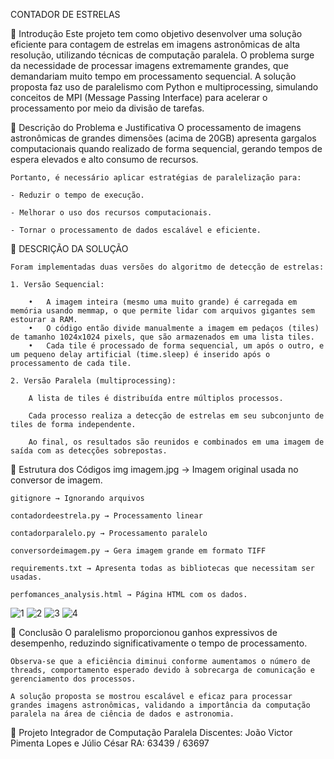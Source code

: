CONTADOR DE ESTRELAS

📜 Introdução
    Este projeto tem como objetivo desenvolver uma solução eficiente para contagem de estrelas em imagens astronômicas de alta resolução, utilizando técnicas de computação paralela. O problema surge da necessidade de processar imagens extremamente grandes, que demandariam muito tempo em processamento sequencial. A solução proposta faz uso de paralelismo com Python e multiprocessing, simulando conceitos de MPI (Message Passing Interface) para acelerar o processamento por meio da divisão de tarefas.



🛑 Descrição do Problema e Justificativa
    O processamento de imagens astronômicas de grandes dimensões (acima de 20GB) apresenta gargalos computacionais quando realizado de forma sequencial, gerando tempos de espera elevados e alto consumo de recursos.

    Portanto, é necessário aplicar estratégias de paralelização para:

    - Reduzir o tempo de execução.

    - Melhorar o uso dos recursos computacionais.

    - Tornar o processamento de dados escalável e eficiente.


🔧 DESCRIÇÃO DA SOLUÇÃO

    Foram implementadas duas versões do algoritmo de detecção de estrelas:

    1. Versão Sequencial:

       	•	A imagem inteira (mesmo uma muito grande) é carregada em memória usando memmap, o que permite lidar com arquivos gigantes sem estourar a RAM.
	    •	O código então divide manualmente a imagem em pedaços (tiles) de tamanho 1024x1024 pixels, que são armazenados em uma lista tiles.
	    •	Cada tile é processado de forma sequencial, um após o outro, e um pequeno delay artificial (time.sleep) é inserido após o processamento de cada tile.

    2. Versão Paralela (multiprocessing):

        A lista de tiles é distribuída entre múltiplos processos.

        Cada processo realiza a detecção de estrelas em seu subconjunto de tiles de forma independente.

        Ao final, os resultados são reunidos e combinados em uma imagem de saída com as detecções sobrepostas.


📂 Estrutura dos Códigos
    img
        imagem.jpg → Imagem original usada no conversor de imagem.

    gitignore → Ignorando arquivos

    contadordeestrela.py → Processamento linear

    contadorparalelo.py → Processamento paralelo

    conversordeimagem.py → Gera imagem grande em formato TIFF

    requirements.txt → Apresenta todas as bibliotecas que necessitam ser usadas.

    perfomances_analysis.html → Página HTML com os dados.

![1](https://github.com/user-attachments/assets/b4fd13da-778c-48e3-9a90-fc284395bfb3)
![2](https://github.com/user-attachments/assets/5de074b0-af95-47ed-a0c2-300e48c1770e)
![3](https://github.com/user-attachments/assets/c5d99f6f-3dde-424b-aa5d-82382715d8fc)
![4](https://github.com/user-attachments/assets/e076f969-4133-4a14-a55d-33e770b3ed36)


🧠 Conclusão
    O paralelismo proporcionou ganhos expressivos de desempenho, reduzindo significativamente o tempo de processamento.

    Observa-se que a eficiência diminui conforme aumentamos o número de threads, comportamento esperado devido à sobrecarga de comunicação e gerenciamento dos processos.

    A solução proposta se mostrou escalável e eficaz para processar grandes imagens astronômicas, validando a importância da computação paralela na área de ciência de dados e astronomia.

🚀 Projeto Integrador de Computação Paralela
    Discentes: João Victor Pimenta Lopes e Júlio César
    RA: 63439 / 63697       
